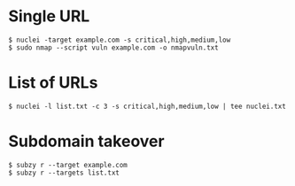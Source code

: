 # Single URL
```
$ nuclei -target example.com -s critical,high,medium,low
$ sudo nmap --script vuln example.com -o nmapvuln.txt
```
# List of URLs
```
$ nuclei -l list.txt -c 3 -s critical,high,medium,low | tee nuclei.txt
```
# Subdomain takeover
```
$ subzy r --target example.com
$ subzy r --targets list.txt
```
